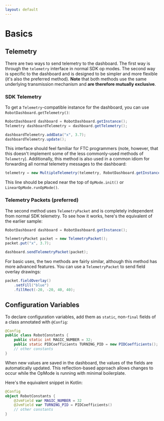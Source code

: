 ```yaml
---
layout: default
---
```


# Basics

## Telemetry

There are two ways to send telemetry to the dashboard. The first way is through the `telemetry` interface in normal SDK op modes. The second way is specific to the dashboard and is designed to be simpler and more flexible (it's also the preferred method). **Note** that both methods use the same underlying transmission mechanism and **are therefore mutually exclusive**.

### SDK Telemetry

To get a `Telemetry`-compatible instance for the dashboard, you can use `RobotDashboard.getTelemetry()`:

```java
RobotDashboard dashboard = RobotDashboard.getInstance();
Telemetry dashboardTelemetry = dashboard.getTelemetry();

dashboardTelemetry.addData("x", 3.7);
dashboardTelemetry.update();
```

This interface should feel familiar for FTC programmers (note, however, that this doesn't implement some of the less commonly-used methods of `Telemetry`). Additionally, this method is also used in a common idiom for forwarding all normal telemetry messages to the dashboard:

```java
telemetry = new MultipleTelemetry(telemetry, RobotDashboard.getInstance().getTelemetry());
```

This line should be placed near the top of `OpMode.init()` or `LinearOpMode.runOpMode()`.

### Telemetry Packets (preferred)

The second method uses `TelemetryPacket` and is completely independent from normal SDK telemetry. To see how it works, here's the equivalent of the earlier sample:

```java
RobotDashboard dashboard = RobotDashboard.getInstance();

TelemetryPacket packet = new TelemetryPacket();
packet.put("x", 3.7);

dashboard.sendTelemetryPacket(packet);
```

For basic uses, the two methods are fairly similar, although this method has more advanced features. You can use a `TelemetryPacket` to send field overlay drawings:

```java
packet.fieldOverlay()
    .setFill("blue")
    .fillRect(-20, -20, 40, 40);
```

## Configuration Variables

To declare configuration variables, add them as `static`, non-`final` fields of a class annotated with `@Config`:

```java
@Config
public class RobotConstants {
    public static int MAGIC_NUMBER = 32;
    public static PIDCoefficients TURNING_PID = new PIDCoefficients();
    // other constants
}
```

When new values are saved in the dashboard, the values of the fields are automatically updated. This reflection-based approach allows changes to occur while the OpMode is running with minimal boilerplate.

Here's the equivalent snippet in Kotlin:

```kotlin
@Config
object RobotConstants {  
    @JvmField var MAGIC_NUMBER = 32
    @JvmField var TURNING_PID = PIDCoefficients()
    // other constants
}
```